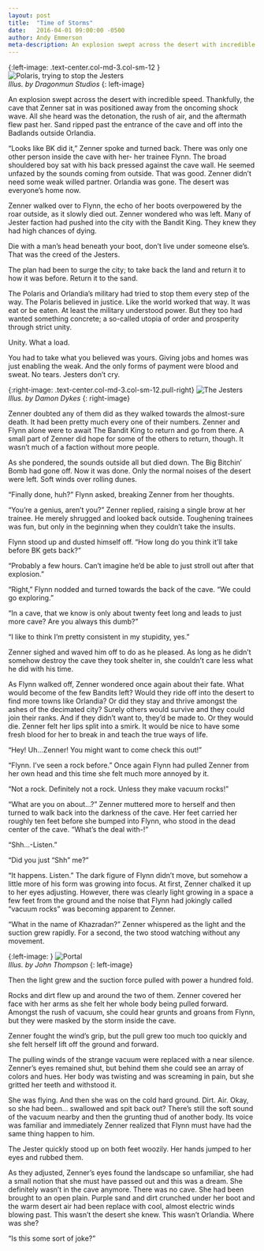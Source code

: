 ```yaml
---
layout: post
title:  "Time of Storms"
date:   2016-04-01 09:00:00 -0500
author: Andy Emmerson
meta-description: An explosion swept across the desert with incredible speed. Thankfully, the cave that Zenner sat in was positioned away from the oncoming shock wave. All she heard was the detonation...
---
```


{:left-image: .text-center.col-md-3.col-sm-12 }
![Polaris, trying to stop the Jesters][polaris]<br>
*Illus. by Dragonmun Studios*
{: left-image}

An explosion swept across the desert with incredible speed. Thankfully, the cave that Zenner sat in was positioned away from the oncoming shock wave. All she heard was the detonation, the rush of air, and the aftermath flew past her. Sand ripped past the entrance of the cave and off into the Badlands outside Orlandia.

“Looks like BK did it,” Zenner spoke and turned back. There was only one other person inside the cave with her- her trainee Flynn. The broad shouldered boy sat with his back pressed against the cave wall. He seemed unfazed by the sounds coming from outside. That was good. Zenner didn’t need some weak willed partner. Orlandia was gone. The desert was everyone’s home now.

Zenner walked over to Flynn, the echo of her boots overpowered by the roar outside, as it slowly died out. Zenner wondered who was left. Many of Jester faction had pushed into the city with the Bandit King. They knew they had high chances of dying.

Die with a man’s head beneath your boot, don’t live under someone else’s. That was the creed of the Jesters.

The plan had been to surge the city; to take back the land and return it to how it was before. Return it to the sand.

The Polaris and Orlandia’s military had tried to stop them every step of the way. The Polaris believed in justice. Like the world worked that way. It was eat or be eaten. At least the military understood power. But they too had wanted something concrete; a so-called utopia of order and prosperity through strict unity.

Unity. What a load.

You had to take what you believed was yours. Giving jobs and homes was just enabling the weak. And the only forms of payment were blood and sweat. No tears. Jesters don’t cry.

{:right-image: .text-center.col-md-3.col-sm-12.pull-right}
![The Jesters][jesters]<br>
*Illus. by Damon Dykes*
{: right-image}

Zenner doubted any of them did as they walked towards the almost-sure death. It had been pretty much every one of their numbers. Zenner and Flynn alone were to await The Bandit King to return and go from there. A small part of Zenner did hope for some of the others to return, though. It wasn’t much of a faction without more people.

As she pondered, the sounds outside all but died down. The Big Bitchin’ Bomb had gone off. Now it was done. Only the normal noises of the desert were left. Soft winds over rolling dunes.

“Finally done, huh?” Flynn asked, breaking Zenner from her thoughts.

“You’re a genius, aren’t you?” Zenner replied, raising a single brow at her trainee. He merely shrugged and looked back outside. Toughening trainees was fun, but only in the beginning when they couldn’t take the insults.

Flynn stood up and dusted himself off. “How long do you think it’ll take before BK gets back?”

“Probably a few hours. Can’t imagine he’d be able to just stroll out after that explosion.”

“Right,” Flynn nodded and turned towards the back of the cave. “We could go exploring.”

“In a cave, that we know is only about twenty feet long and leads to just more cave? Are you always this dumb?”

“I like to think I’m pretty consistent in my stupidity, yes.”

Zenner sighed and waved him off to do as he pleased. As long as he didn’t somehow destroy the cave they took shelter in, she couldn’t care less what he did with his time.

As Flynn walked off, Zenner wondered once again about their fate. What would become of the few Bandits left? Would they ride off into the desert to find more towns like Orlandia? Or did they stay and thrive amongst the ashes of the decimated city? Surely others would survive and they could join their ranks. And if they didn’t want to, they’d be made to. Or they would die. Zenner felt her lips split into a smirk. It would be nice to have some fresh blood for her to break in and teach the true ways of life.

“Hey! Uh…Zenner! You might want to come check this out!”

“Flynn. I’ve seen a rock before.” Once again Flynn had pulled Zenner from her own head and this time she felt much more annoyed by it.

“Not a rock. Definitely not a rock. Unless they make vacuum rocks!”

“What are you on about…?” Zenner muttered more to herself and then turned to walk back into the darkness of the cave. Her feet carried her roughly ten feet before she bumped into Flynn, who stood in the dead center of the cave. “What’s the deal with-!”

“Shh…-Listen.”

“Did you just “Shh” me?”

“It happens. Listen.” The dark figure of Flynn didn’t move, but somehow a little more of his form was growing into focus. At first, Zenner chalked it up to her eyes adjusting. However, there was clearly light growing in a space a few feet from the ground and the noise that Flynn had jokingly called “vacuum rocks” was becoming apparent to Zenner.

“What in the name of Khazradan?” Zenner whispered as the light and the suction grew rapidly. For a second, the two stood watching without any movement.

{:left-image: }
![Portal][portal-2]<br>
*Illus. by John Thompson*
{: left-image}

Then the light grew and the suction force pulled with power a hundred fold.

Rocks and dirt flew up and around the two of them. Zenner covered her face with her arms as she felt her whole body being pulled forward. Amongst the rush of vacuum, she could hear grunts and groans from Flynn, but they were masked by the storm inside the cave.

Zenner fought the wind’s grip, but the pull grew too much too quickly and she felt herself lift off the ground and forward.

The pulling winds of the strange vacuum were replaced with a near silence. Zenner’s eyes remained shut, but behind them she could see an array of colors and hues. Her body was twisting and was screaming in pain, but she gritted her teeth and withstood it.

She was flying. And then she was on the cold hard ground. Dirt. Air. Okay, so she had been… swallowed and spit back out? There’s still the soft sound of the vacuum nearby and then the grunting thud of another body. Its voice was familiar and immediately Zenner realized that Flynn must have had the same thing happen to him.

The Jester quickly stood up on both feet woozily. Her hands jumped to her eyes and rubbed them.

As they adjusted, Zenner’s eyes found the landscape so unfamiliar, she had a small notion that she must have passed out and this was a dream. She definitely wasn’t in the cave anymore. There was no cave. She had been brought to an open plain. Purple sand and dirt crunched under her boot and the warm desert air had been replace with cool, almost electric winds blowing past. This wasn’t the desert she knew. This wasn’t Orlandia. Where was she?

“Is this some sort of joke?”

[portal-2]: http://statics.orlandia.talesoforlandia.com/past-orlandias/crisis/portal-2.png
[polaris]: http://statics.orlandia.talesoforlandia.com/past-orlandias/crisis/polaris.jpg
[jesters]: http://statics.orlandia.talesoforlandia.com/past-orlandias/neo/jesters.png